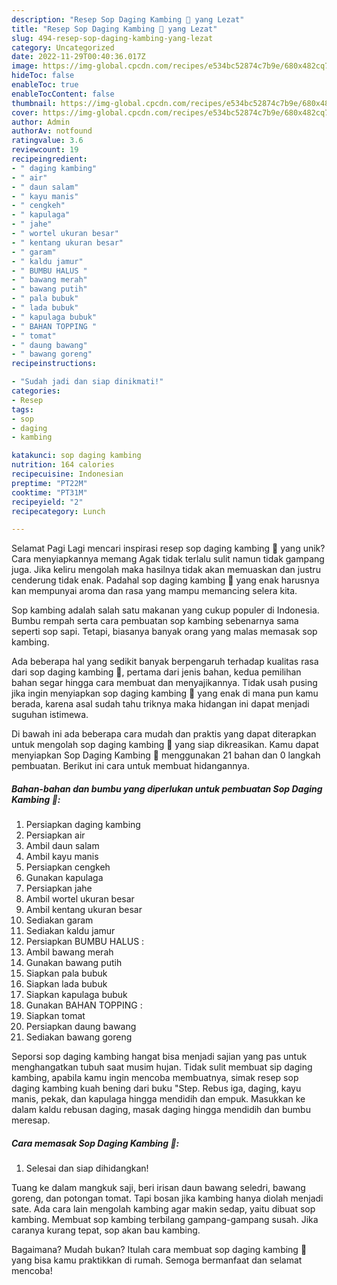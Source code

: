 ```yaml
---
description: "Resep Sop Daging Kambing 🌻 yang Lezat"
title: "Resep Sop Daging Kambing 🌻 yang Lezat"
slug: 494-resep-sop-daging-kambing-yang-lezat
category: Uncategorized
date: 2022-11-29T00:40:36.017Z
image: https://img-global.cpcdn.com/recipes/e534bc52874c7b9e/680x482cq70/sop-daging-kambing-foto-resep-utama.jpg
hideToc: false
enableToc: true
enableTocContent: false
thumbnail: https://img-global.cpcdn.com/recipes/e534bc52874c7b9e/680x482cq70/sop-daging-kambing-foto-resep-utama.jpg
cover: https://img-global.cpcdn.com/recipes/e534bc52874c7b9e/680x482cq70/sop-daging-kambing-foto-resep-utama.jpg
author: Admin
authorAv: notfound
ratingvalue: 3.6
reviewcount: 19
recipeingredient:
- " daging kambing"
- " air"
- " daun salam"
- " kayu manis"
- " cengkeh"
- " kapulaga"
- " jahe"
- " wortel ukuran besar"
- " kentang ukuran besar"
- " garam"
- " kaldu jamur"
- " BUMBU HALUS "
- " bawang merah"
- " bawang putih"
- " pala bubuk"
- " lada bubuk"
- " kapulaga bubuk"
- " BAHAN TOPPING "
- " tomat"
- " daung bawang"
- " bawang goreng"
recipeinstructions:

- "Sudah jadi dan siap dinikmati!"
categories:
- Resep
tags:
- sop
- daging
- kambing

katakunci: sop daging kambing 
nutrition: 164 calories
recipecuisine: Indonesian
preptime: "PT22M"
cooktime: "PT31M"
recipeyield: "2"
recipecategory: Lunch

---
```



Selamat Pagi Lagi mencari inspirasi resep sop daging kambing 🌻 yang unik? Cara menyiapkannya memang Agak tidak terlalu sulit namun tidak gampang juga. Jika keliru mengolah maka hasilnya tidak akan memuaskan dan justru cenderung tidak enak. Padahal sop daging kambing 🌻 yang enak harusnya kan mempunyai aroma dan rasa yang mampu memancing selera kita.


Sop kambing adalah salah satu makanan yang cukup populer di Indonesia. Bumbu rempah serta cara pembuatan sop kambing sebenarnya sama seperti sop sapi. Tetapi, biasanya banyak orang yang malas memasak sop kambing.

Ada beberapa hal yang sedikit banyak berpengaruh terhadap kualitas rasa dari sop daging kambing 🌻, pertama dari jenis bahan, kedua pemilihan bahan segar hingga cara membuat dan menyajikannya. Tidak usah pusing jika ingin menyiapkan sop daging kambing 🌻 yang enak di mana pun kamu berada, karena asal sudah tahu triknya maka hidangan ini dapat menjadi suguhan istimewa.


Di bawah ini ada beberapa cara mudah dan praktis yang dapat diterapkan untuk mengolah sop daging kambing 🌻 yang siap dikreasikan. Kamu dapat menyiapkan Sop Daging Kambing 🌻 menggunakan 21 bahan dan 0 langkah pembuatan. Berikut ini cara untuk membuat hidangannya.

<!--inarticleads1-->

##### Bahan-bahan dan bumbu yang diperlukan untuk pembuatan Sop Daging Kambing 🌻:

1. Persiapkan  daging kambing
1. Persiapkan  air
1. Ambil  daun salam
1. Ambil  kayu manis
1. Persiapkan  cengkeh
1. Gunakan  kapulaga
1. Persiapkan  jahe
1. Ambil  wortel ukuran besar
1. Ambil  kentang ukuran besar
1. Sediakan  garam
1. Sediakan  kaldu jamur
1. Persiapkan  BUMBU HALUS :
1. Ambil  bawang merah
1. Gunakan  bawang putih
1. Siapkan  pala bubuk
1. Siapkan  lada bubuk
1. Siapkan  kapulaga bubuk
1. Gunakan  BAHAN TOPPING :
1. Siapkan  tomat
1. Persiapkan  daung bawang
1. Sediakan  bawang goreng


Seporsi sop daging kambing hangat bisa menjadi sajian yang pas untuk menghangatkan tubuh saat musim hujan. Tidak sulit membuat sip daging kambing, apabila kamu ingin mencoba membuatnya, simak resep sop daging kambing kuah bening dari buku &#34;Step. Rebus iga, daging, kayu manis, pekak, dan kapulaga hingga mendidih dan empuk. Masukkan ke dalam kaldu rebusan daging, masak daging hingga mendidih dan bumbu meresap. 

<!--inarticleads2-->

##### Cara memasak Sop Daging Kambing 🌻:


1. Selesai dan siap dihidangkan!

Tuang ke dalam mangkuk saji, beri irisan daun bawang seledri, bawang goreng, dan potongan tomat. Tapi bosan jika kambing hanya diolah menjadi sate. Ada cara lain mengolah kambing agar makin sedap, yaitu dibuat sop kambing. Membuat sop kambing terbilang gampang-gampang susah. Jika caranya kurang tepat, sop akan bau kambing. 

Bagaimana? Mudah bukan? Itulah cara membuat sop daging kambing 🌻 yang bisa kamu praktikkan di rumah. Semoga bermanfaat dan selamat mencoba!
